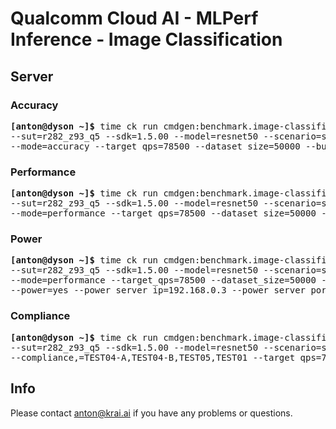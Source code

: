 # Qualcomm Cloud AI - MLPerf Inference - Image Classification

<a name="submit_r282_z93_q5_server"></a>
## Server

<a name="submit_r282_z93_q5_server_accuracy"></a>
### Accuracy

<pre>
<b>[anton@dyson ~]&dollar;</b> time ck run cmdgen:benchmark.image-classification.qaic-loadgen --verbose \
--sut=r282_z93_q5 --sdk=1.5.00 --model=resnet50 --scenario=server \
--mode=accuracy --target_qps=78500 --dataset_size=50000 --buffer_size=5000
</pre>

<a name="submit_r282_z93_q5_server_performance"></a>
### Performance

<pre>
<b>[anton@dyson ~]&dollar;</b> time ck run cmdgen:benchmark.image-classification.qaic-loadgen --verbose \
--sut=r282_z93_q5 --sdk=1.5.00 --model=resnet50 --scenario=server \
--mode=performance --target_qps=78500 --dataset_size=50000 --buffer_size=1024
</pre>

<a name="submit_r282_z93_q5_server_power"></a>
### Power

<pre>
<b>[anton@dyson ~]&dollar;</b> time ck run cmdgen:benchmark.image-classification.qaic-loadgen --verbose \
--sut=r282_z93_q5 --sdk=1.5.00 --model=resnet50 --scenario=server \
--mode=performance --target_qps=78500 --dataset_size=50000 --buffer_size=1024 \
--power=yes --power_server_ip=192.168.0.3 --power_server_port=4949 --sleep_before_ck_benchmark_sec=90
</pre>

<a name="submit_r282_z93_q5_server_compliance"></a>
### Compliance

<pre>
<b>[anton@dyson ~]&dollar;</b> time ck run cmdgen:benchmark.image-classification.qaic-loadgen --verbose \
--sut=r282_z93_q5 --sdk=1.5.00 --model=resnet50 --scenario=server \
--compliance,=TEST04-A,TEST04-B,TEST05,TEST01 --target_qps=78500 --dataset_size=50000 --buffer_size=1024
</pre>

## Info

Please contact anton@krai.ai if you have any problems or questions.
